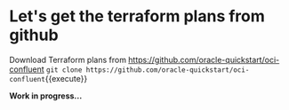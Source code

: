 # Let's get the terraform plans from github

Download Terraform plans from https://github.com/oracle-quickstart/oci-confluent
`git clone https://github.com/oracle-quickstart/oci-confluent`{{execute}}

**Work in progress...**